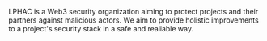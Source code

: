 LPHAC is a Web3 security organization aiming to protect projects and their partners against malicious actors. We aim to provide holistic improvements to a project's security stack in a safe and realiable way.
